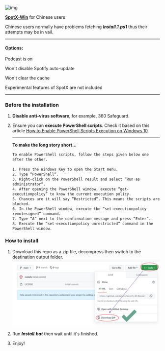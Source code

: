 ![img](https://raw.githubusercontent.com/SpotX-CLI/SpotX-commons/main/.github/Pic/Logo/logo-win.png)

**[
SpotX-Win](https://github.com/SpotX-CLI/SpotX-Win)** for Chinese users 



Chinese users normally have problems fetching ***Install.1.ps1*** thus their attempts may be in vail.



------

#### Options:

Podcast is on

Won't disable Spotify auto-update

Won't clear the cache

Experimental features of SpotX are not included

------



### Before the installation

1. **Disable anti-virus software**, for example, 360 Safeguard.

2. Ensure you can **execute PowerShell scripts**. Check it based on this article [How to Enable PowerShell Scripts Execution on Windows 10](https://windowsloop.com/enable-powershell-scripts-execution-windows-10/).

   ------

   **To make the long story short...**

   ```
   To enable PowerShell scripts, follow the steps given below one after the other.
   
   1. Press the Windows Key to open the Start menu.
   2. Type “PowerShell“.
   3. Right-click on the PowerShell result and select “Run as administrator“.
   4. After opening the PowerShell window, execute “get-executionpolicy” to know the current execution policy.
   5. Chances are it will say “Restricted“. This means the scripts are blocked.
   6. In the PowerShell window, execute the “set-executionpolicy remotesigned” command.
   7. Type “A” next to the confirmation message and press “Enter“.
   8. Execute the “set-executionpolicy unrestricted” command in the PowerShell window.
   ```

   





### How to install

1. Download this repo as a zip file, decompress then switch to the destination output folder.![DownloadZIP_Instruction](DownloadZIP_Instruction.png)

2. Run ***Install.bat*** then wait until it's finished.

3. Enjoy!

    






